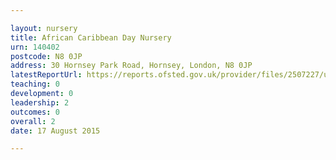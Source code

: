 ```yaml
---

layout: nursery
title: African Caribbean Day Nursery
urn: 140402
postcode: N8 0JP
address: 30 Hornsey Park Road, Hornsey, London, N8 0JP
latestReportUrl: https://reports.ofsted.gov.uk/provider/files/2507227/urn/140402.pdf
teaching: 0
development: 0
leadership: 2
outcomes: 0
overall: 2
date: 17 August 2015

---
```

